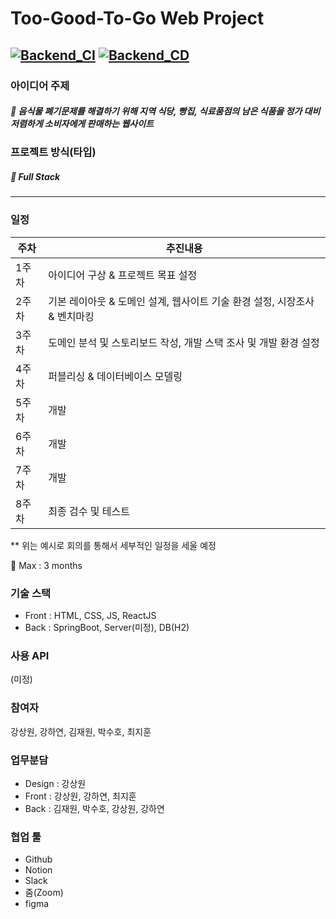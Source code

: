 # Too-Good-To-Go Web Project
[![Backend_CI](https://github.com/grand7070/Too-Good-To-Go/actions/workflows/Backend_CI.yml/badge.svg?branch=master)](https://github.com/grand7070/Too-Good-To-Go/actions/workflows/Backend_CI.yml)
[![Backend_CD](https://github.com/grand7070/Too-Good-To-Go/actions/workflows/Backend_CD.yml/badge.svg?branch=master)](https://github.com/grand7070/Too-Good-To-Go/actions/workflows/Backend_CD.yml)
-------------------
### 아이디어 주제
##### 💙 음식물 폐기문제를 해결하기 위해 지역 식당, 빵집, 식료품점의 남은 식품을 정가 대비 저렴하게 소비자에게 판매하는 웹사이트
### 프로젝트 방식(타입)
##### 💛 Full Stack
-------------------

### 일정
|**주차**|**추진내용**|
|----|----|
|1주차|아이디어 구상 & 프로젝트 목표 설정|
|2주차|기본 레이아웃 & 도메인 설계, 웹사이트 기술 환경 설정, 시장조사 & 벤치마킹|
|3주차|도메인 분석 및 스토리보드 작성, 개발 스택 조사 및 개발 환경 설정|
|4주차|퍼블리싱 & 데이터베이스 모델링|
|5주차|개발|
|6주차|개발|
|7주차|개발|
|8주차|최종 검수 및 테스트|

** 위는 예시로 회의를 통해서 세부적인 일정을 세울 예정

🎈 Max : 3 months

### 기술 스택
* Front : HTML, CSS, JS, ReactJS
* Back : SpringBoot, Server(미정), DB(H2)

### 사용 API
(미정)

### 참여자
강상원, 강하연, 김재원, 박수호, 최지훈

### 업무분담
* Design : 강상원
* Front : 강상원, 강하연, 최지훈
* Back : 김재원, 박수호, 강상원, 강하연

### 협업 툴
* Github
* Notion
* Slack
* 줌(Zoom)
* figma
